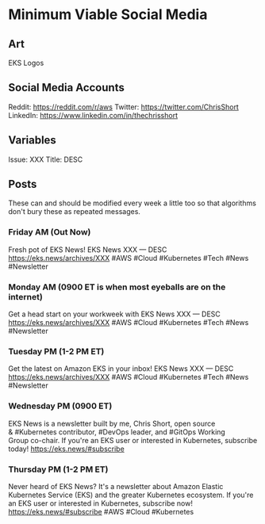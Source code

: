 # Minimum Viable Social Media

## Art

EKS Logos

## Social Media Accounts

Reddit: <https://reddit.com/r/aws>
Twitter: <https://twitter.com/ChrisShort>
LinkedIn: <https://www.linkedin.com/in/thechrisshort>

## Variables

Issue: XXX
Title: DESC

## Posts

These can and should be modified every week a little too so that algorithms don't bury these as repeated messages.

### Friday AM (Out Now)

Fresh pot of EKS News! EKS News XXX — DESC https://eks.news/archives/XXX #AWS #Cloud #Kubernetes #Tech #News #Newsletter

### Monday AM (0900 ET is when most eyeballs are on the internet)

Get a head start on your workweek with EKS News XXX — DESC https://eks.news/archives/XXX #AWS #Cloud #Kubernetes #Tech #News #Newsletter

### Tuesday PM (1-2 PM ET)

Get the latest on Amazon EKS in your inbox! EKS News XXX — DESC https://eks.news/archives/XXX #AWS #Cloud #Kubernetes #Tech #News #Newsletter

### Wednesday PM (0900 ET)

EKS News is a newsletter built by me, Chris Short, open source & #Kubernetes contributor, #DevOps leader, and #GitOps Working Group co-chair. If you're an EKS user or interested in Kubernetes, subscribe today! https://eks.news/#subscribe

### Thursday PM (1-2 PM ET)

Never heard of EKS News? It's a newsletter about Amazon Elastic Kubernetes Service (EKS) and the greater Kubernetes ecosystem. If you're an EKS user or interested in Kubernetes, subscribe now! https://eks.news/#subscribe #AWS #Cloud #Kubernetes
